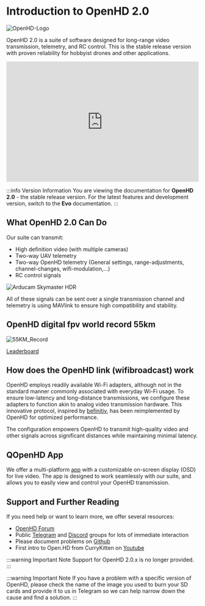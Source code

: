 # Introduction to OpenHD 2.0

![OpenHD-Logo](/img/assets/plain_openhd_logo.jpg)

OpenHD 2.0 is a suite of software designed for long-range video transmission, telemetry, and RC control. This is the stable release version with proven reliability for hobbyist drones and other applications.

<iframe width="100%" height="315" src="https://www.youtube.com/embed/5Ht9P3uv5N4" frameborder="0" allowfullscreen></iframe>

:::info Version Information
You are viewing the documentation for **OpenHD 2.0** - the stable release version.
For the latest features and development version, switch to the **Evo** documentation.
:::

## What OpenHD 2.0 Can Do

Our suite can transmit:


* High definition video (with multiple cameras)
* Two-way UAV telemetry
* Two-way OpenHD telemetry (General settings, range-adjustments, channel-changes, wifi-modulation,...)
* RC control signals

![Arducam Skymaster HDR](/img/assets/NorbertScreenshot.png)

All of these signals can be sent over a single transmission channel and telemetry is using MAVlink to ensure high compatibility and stability.

## OpenHD digital fpv world record 55km

![55KM_Record](/img/assets/Record_55Km.jpg)

[Leaderboard](https://sites.google.com/view/wbb-longrange/fixed-wing)


## How does the OpenHD link (wifibroadcast) work

OpenHD employs readily available Wi-Fi adapters, although not in the standard manner commonly associated with everyday Wi-Fi usage. To ensure low-latency and long-distance transmissions, we configure these adapters to function akin to analog video transmission hardware. This innovative protocol, inspired by [befinitiv](https://befinitiv.wordpress.com/wifibroadcast-analog-like-transmission-of-live-video-data/), has been reimplemented by OpenHD for optimized performance.

The configuration empowers OpenHD to transmit high-quality video and other signals across significant distances while maintaining minimal latency.


## QOpenHD App

We offer a multi-platform [app](https://github.com/OpenHD/QOpenHD/releases) with a customizable on-screen display (OSD) for live video. The app is designed to work seamlessly with our suite, and allows you to easily view and control your OpenHD transmission.



## Support and Further Reading

If you need help or want to learn more, we offer several resources:

* [OpenHD Forum](https://forum.openhdfpv.org/)
* Public [Telegram](https://t.me/OpenHD\_User) and [Discord](https://discord.gg/P9kXs9N2RP) groups for lots of immediate interaction
* Please document problems on [Github](https://github.com/OpenHD/OpenHD/issues)
* First intro to Open.HD from CurryKitten on [Youtube](https://www.youtube.com/playlist?list=PL7WaECFssECJWfTc0vKYTfUdH5y8UgdI9)

:::warning Important Note
Support for OpenHD 2.0.x is no longer provided.
:::

:::warning Important Note
If you have a problem with a specific version of OpenHD, please check the name of the image you used to burn your SD cards and provide it to us in Telegram so we can help narrow down the cause and find a solution.
:::